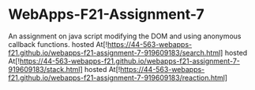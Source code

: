 # WebApps-F21-Assignment-7
An assignment on java script modifying the DOM and using anonymous callback functions.
hosted At[!https://44-563-webapps-f21.github.io/webapps-f21-assignment-7-919609183/search.html]
hosted At[!https://44-563-webapps-f21.github.io/webapps-f21-assignment-7-919609183/stack.html]
hosted At[!https://44-563-webapps-f21.github.io/webapps-f21-assignment-7-919609183/reaction.html]